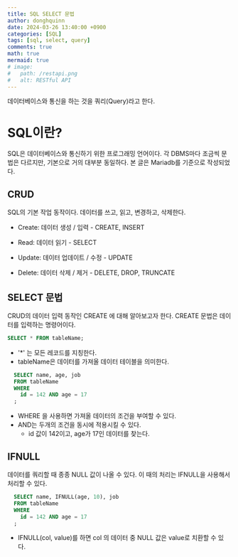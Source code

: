 ```yaml
---
title: SQL SELECT 문법
author: donghquinn
date: 2024-03-26 13:40:00 +0900
categories: [SQL]
tags: [sql, select, query]
comments: true
math: true
mermaid: true
# image:
#   path: /restapi.png
#   alt: RESTful API
---
```


데이터베이스와 통신을 하는 것을 쿼리(Query)라고 한다.

# SQL이란?

SQL은 데이터베이스와 통신하기 위한 프로그래밍 언어이다. 각 DBMS마다 조금씩 문법은 다르지만, 기본으로 거의 대부분 동일하다. 
본 글은 Mariadb를 기준으로 작성되었다.

## CRUD

SQL의 기본 작업 동작이다. 데이터를 쓰고, 읽고, 변경하고, 삭제한다.

- Create: 데이터 생성 / 입력 - CREATE, INSERT

- Read: 데이터 읽기 - SELECT

- Update: 데이터 업데이트 / 수정 - UPDATE

- Delete: 데이터 삭제 / 제거 - DELETE, DROP, TRUNCATE

## SELECT 문법

CRUD의 데이터 입력 동작인 CREATE 에 대해 알아보고자 한다. CREATE 문법은 데이터를 입력하는 명령어이다.

```SQL
SELECT * FROM tableName;
```

- '*' 는 모든 레코드를 지칭한다.
- tableName은 데이터를 가져올 데이터 테이블을 의미한다.

```SQL
  SELECT name, age, job
  FROM tableName
  WHERE
    id = 142 AND age = 17
  ;
```

- WHERE 을 사용하면 가져올 데이터의 조건을 부여할 수 있다.
- AND는 두개의 조건을 동시에 적용시킬 수 있다.
  - id 값이 142이고, age가 17인 데이터를 찾는다.

## IFNULL

데이터를 쿼리할 때 종종 NULL 값이 나올 수 있다. 이 때의 처리는 IFNULL을 사용해서 처리할 수 있다.

```SQL
  SELECT name, IFNULL(age, 10), job
  FROM tableName
  WHERE
    id = 142 AND age = 17
  ;
```

- IFNULL(col, value)를 하면 col 의 데이터 중 NULL 값은 value로 치환할 수 있다.
